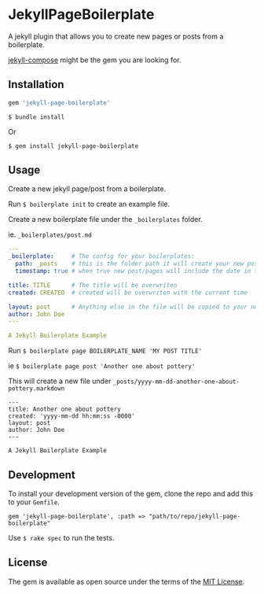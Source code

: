 # JekyllPageBoilerplate

A jekyll plugin that allows you to create new pages or posts from a boilerplate.

[jekyll-compose](https://github.com/jekyll/jekyll-compose) might be the gem you are looking for.

## Installation


```ruby
gem 'jekyll-page-boilerplate'
```

```
$ bundle install
```

Or 
```
$ gem install jekyll-page-boilerplate
```


## Usage


Create a new jekyll page/post from a boilerplate.

Run `$ boilerplate init` to create an example file.

Create a new boilerplate file under the `_boilerplates` folder.

ie. `_boilerplates/post.md`
```yaml
---
_boilerplate:     # The config for your boilerplates:
  path: _posts    # this is the folder path it will create your new post/page under. 
  timestamp: true # when true new post/pages will include the date in the filename.

title: TITLE      # The title will be overwriten
created: CREATED  # created will be overwriten with the current time

layout: post      # Anything else in the file will be copied to your new post/page.
author: John Doe
---

A Jekyll Boilerplate Example

```

Run `$ boilerplate page BOILERPLATE_NAME 'MY POST TITLE'`

ie `$ boilerplate page post 'Another one about pottery'`


This will create a new file under `_posts/yyyy-mm-dd-another-one-about-pottery.markdown`
```
---
title: Another one about pottery
created: 'yyyy-mm-dd hh:mm:ss -0000'
layout: post
author: John Doe
---

A Jekyll Boilerplate Example
```


## Development

To install your development version of the gem, 
clone the repo and add this to your `Gemfile`.
```
gem 'jekyll-page-boilerplate', :path => "path/to/repo/jekyll-page-boilerplate"
```

Use `$ rake spec` to run the tests.


## License

The gem is available as open source under the terms of the [MIT License](https://opensource.org/licenses/MIT).
